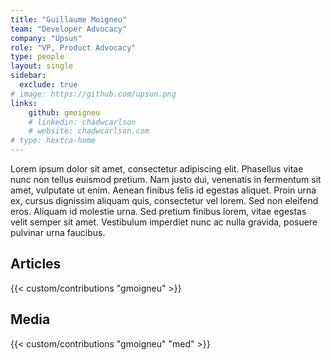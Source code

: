 ```yaml
---
title: "Guillaume Moigneu"
team: "Developer Advocacy"
company: "Upsun"
role: "VP, Product Advocacy"
type: people
layout: single
sidebar:
  exclude: true
# image: https://github.com/upsun.png
links:
    github: gmoigneu
    # linkedin: chadwcarlson
    # website: chadwcarlson.com
# type: hextra-home
---
```


Lorem ipsum dolor sit amet, consectetur adipiscing elit. Phasellus vitae nunc non tellus euismod pretium. Nam justo dui, venenatis in fermentum sit amet, vulputate ut enim. Aenean finibus felis id egestas aliquet. Proin urna ex, cursus dignissim aliquam quis, consectetur vel lorem. Sed non eleifend eros. Aliquam id molestie urna. Sed pretium finibus lorem, vitae egestas velit semper sit amet. Vestibulum imperdiet nunc ac nulla gravida, posuere pulvinar urna faucibus. 

## Articles

{{< custom/contributions "gmoigneu" >}}

## Media

{{< custom/contributions "gmoigneu" "med" >}}


